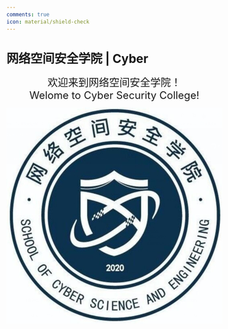 ```yaml
---
comments: true
icon: material/shield-check
---
```


<link rel="stylesheet" type="text/css" href="/stylesheets/Cyber.css">

# 网络空间安全学院 | Cyber

<div align="center" style="font-size: 24px;">
欢迎来到网络空间安全学院！
<br>
Welome to Cyber Security College!
</div>

![网络空间安全学院](image.png)

<!-- 网安牛逼！ -->
<!-- 网安牛逼！ -->
<!-- 网安牛逼！ -->
<!-- 网安牛逼！ -->
<!-- 网安牛逼！ -->
<!-- 网安牛逼！ -->
<!-- 网安牛逼！ -->
<!-- 网安牛逼！ -->
<!-- 网安牛逼！ -->
<!-- 网安牛逼！ -->
<!-- 网安牛逼！ -->
<!-- 网安牛逼！ -->
<!-- 网安牛逼！ -->
<!-- 网安牛逼！ -->
<!-- 网安牛逼！ -->
<!-- 网安牛逼！ -->
<!-- 网安牛逼！ -->
<!-- 网安牛逼！ -->
<!-- 网安牛逼！ --><!-- 网安牛逼！ -->
<!-- 网安牛逼！ -->
<!-- 网安牛逼！ -->
<!-- 网安牛逼！ -->
<!-- 网安牛逼！ -->
<!-- 网安牛逼！ -->
<!-- 网安牛逼！ -->
<!-- 网安牛逼！ -->
<!-- 网安牛逼！ -->
<!-- 网安牛逼！ -->
<!-- 网安牛逼！ -->
<!-- 网安牛逼！ -->
<!-- 网安牛逼！ -->
<!-- 网安牛逼！ -->
<!-- 网安牛逼！ -->
<!-- 网安牛逼！ -->
<!-- 网安牛逼！ -->
<!-- 网安牛逼！ -->
<!-- 网安牛逼！ --><!-- 网安牛逼！ -->
<!-- 网安牛逼！ -->
<!-- 网安牛逼！ -->
<!-- 网安牛逼！ -->
<!-- 网安牛逼！ -->
<!-- 网安牛逼！ -->
<!-- 网安牛逼！ -->
<!-- 网安牛逼！ -->
<!-- 网安牛逼！ -->
<!-- 网安牛逼！ -->
<!-- 网安牛逼！ -->
<!-- 网安牛逼！ -->
<!-- 网安牛逼！ -->
<!-- 网安牛逼！ -->
<!-- 网安牛逼！ -->
<!-- 网安牛逼！ -->
<!-- 网安牛逼！ -->
<!-- 网安牛逼！ -->
<!-- 网安牛逼！ --><!-- 网安牛逼！ -->
<!-- 网安牛逼！ -->
<!-- 网安牛逼！ -->
<!-- 网安牛逼！ -->
<!-- 网安牛逼！ -->
<!-- 网安牛逼！ -->
<!-- 网安牛逼！ -->
<!-- 网安牛逼！ -->
<!-- 网安牛逼！ -->
<!-- 网安牛逼！ -->
<!-- 网安牛逼！ -->
<!-- 网安牛逼！ -->
<!-- 网安牛逼！ -->
<!-- 网安牛逼！ -->
<!-- 网安牛逼！ -->
<!-- 网安牛逼！ -->
<!-- 网安牛逼！ -->
<!-- 网安牛逼！ -->
<!-- 网安牛逼！ --><!-- 网安牛逼！ -->
<!-- 网安牛逼！ -->
<!-- 网安牛逼！ -->
<!-- 网安牛逼！ -->
<!-- 网安牛逼！ -->
<!-- 网安牛逼！ -->
<!-- 网安牛逼！ -->
<!-- 网安牛逼！ -->
<!-- 网安牛逼！ -->
<!-- 网安牛逼！ -->
<!-- 网安牛逼！ -->
<!-- 网安牛逼！ -->
<!-- 网安牛逼！ -->
<!-- 网安牛逼！ -->
<!-- 网安牛逼！ -->
<!-- 网安牛逼！ -->
<!-- 网安牛逼！ -->
<!-- 网安牛逼！ -->
<!-- 网安牛逼！ --><!-- 网安牛逼！ -->
<!-- 网安牛逼！ -->
<!-- 网安牛逼！ -->
<!-- 网安牛逼！ -->
<!-- 网安牛逼！ -->
<!-- 网安牛逼！ -->
<!-- 网安牛逼！ -->
<!-- 网安牛逼！ -->
<!-- 网安牛逼！ -->
<!-- 网安牛逼！ -->
<!-- 网安牛逼！ -->
<!-- 网安牛逼！ -->
<!-- 网安牛逼！ -->
<!-- 网安牛逼！ -->
<!-- 网安牛逼！ -->
<!-- 网安牛逼！ -->
<!-- 网安牛逼！ -->
<!-- 网安牛逼！ -->
<!-- 网安牛逼！ --><!-- 网安牛逼！ -->
<!-- 网安牛逼！ -->
<!-- 网安牛逼！ -->
<!-- 网安牛逼！ -->
<!-- 网安牛逼！ -->
<!-- 网安牛逼！ -->
<!-- 网安牛逼！ -->
<!-- 网安牛逼！ -->
<!-- 网安牛逼！ -->
<!-- 网安牛逼！ -->
<!-- 网安牛逼！ -->
<!-- 网安牛逼！ -->
<!-- 网安牛逼！ -->
<!-- 网安牛逼！ -->
<!-- 网安牛逼！ -->
<!-- 网安牛逼！ -->
<!-- 网安牛逼！ -->
<!-- 网安牛逼！ -->
<!-- 网安牛逼！ --><!-- 网安牛逼！ -->
<!-- 网安牛逼！ -->
<!-- 网安牛逼！ -->
<!-- 网安牛逼！ -->
<!-- 网安牛逼！ -->
<!-- 网安牛逼！ -->
<!-- 网安牛逼！ -->
<!-- 网安牛逼！ -->
<!-- 网安牛逼！ -->
<!-- 网安牛逼！ -->
<!-- 网安牛逼！ -->
<!-- 网安牛逼！ -->
<!-- 网安牛逼！ -->
<!-- 网安牛逼！ -->
<!-- 网安牛逼！ -->
<!-- 网安牛逼！ -->
<!-- 网安牛逼！ -->
<!-- 网安牛逼！ -->
<!-- 网安牛逼！ --><!-- 网安牛逼！ -->
<!-- 网安牛逼！ -->
<!-- 网安牛逼！ -->
<!-- 网安牛逼！ -->
<!-- 网安牛逼！ -->
<!-- 网安牛逼！ -->
<!-- 网安牛逼！ -->
<!-- 网安牛逼！ -->
<!-- 网安牛逼！ -->
<!-- 网安牛逼！ -->
<!-- 网安牛逼！ -->
<!-- 网安牛逼！ -->
<!-- 网安牛逼！ -->
<!-- 网安牛逼！ -->
<!-- 网安牛逼！ -->
<!-- 网安牛逼！ -->
<!-- 网安牛逼！ -->
<!-- 网安牛逼！ -->
<!-- 网安牛逼！ --><!-- 网安牛逼！ -->
<!-- 网安牛逼！ -->
<!-- 网安牛逼！ -->
<!-- 网安牛逼！ -->
<!-- 网安牛逼！ -->
<!-- 网安牛逼！ -->
<!-- 网安牛逼！ -->
<!-- 网安牛逼！ -->
<!-- 网安牛逼！ -->
<!-- 网安牛逼！ -->
<!-- 网安牛逼！ -->
<!-- 网安牛逼！ -->
<!-- 网安牛逼！ -->
<!-- 网安牛逼！ -->
<!-- 网安牛逼！ -->
<!-- 网安牛逼！ -->
<!-- 网安牛逼！ -->
<!-- 网安牛逼！ -->
<!-- 网安牛逼！ --><!-- 网安牛逼！ -->
<!-- 网安牛逼！ -->
<!-- 网安牛逼！ -->
<!-- 网安牛逼！ -->
<!-- 网安牛逼！ -->
<!-- 网安牛逼！ -->
<!-- 网安牛逼！ -->
<!-- 网安牛逼！ -->
<!-- 网安牛逼！ -->
<!-- 网安牛逼！ -->
<!-- 网安牛逼！ -->
<!-- 网安牛逼！ -->
<!-- 网安牛逼！ -->
<!-- 网安牛逼！ -->
<!-- 网安牛逼！ -->
<!-- 网安牛逼！ -->
<!-- 网安牛逼！ -->
<!-- 网安牛逼！ -->
<!-- 网安牛逼！ --><!-- 网安牛逼！ -->
<!-- 网安牛逼！ -->
<!-- 网安牛逼！ -->
<!-- 网安牛逼！ -->
<!-- 网安牛逼！ -->
<!-- 网安牛逼！ -->
<!-- 网安牛逼！ -->
<!-- 网安牛逼！ -->
<!-- 网安牛逼！ -->
<!-- 网安牛逼！ -->
<!-- 网安牛逼！ -->
<!-- 网安牛逼！ -->
<!-- 网安牛逼！ -->
<!-- 网安牛逼！ -->
<!-- 网安牛逼！ -->
<!-- 网安牛逼！ -->
<!-- 网安牛逼！ -->
<!-- 网安牛逼！ -->
<!-- 网安牛逼！ --><!-- 网安牛逼！ -->
<!-- 网安牛逼！ -->
<!-- 网安牛逼！ -->
<!-- 网安牛逼！ -->
<!-- 网安牛逼！ -->
<!-- 网安牛逼！ -->
<!-- 网安牛逼！ -->
<!-- 网安牛逼！ -->
<!-- 网安牛逼！ -->
<!-- 网安牛逼！ -->
<!-- 网安牛逼！ -->
<!-- 网安牛逼！ -->
<!-- 网安牛逼！ -->
<!-- 网安牛逼！ -->
<!-- 网安牛逼！ -->
<!-- 网安牛逼！ -->
<!-- 网安牛逼！ -->
<!-- 网安牛逼！ -->
<!-- 网安牛逼！ --><!-- 网安牛逼！ -->
<!-- 网安牛逼！ -->
<!-- 网安牛逼！ -->
<!-- 网安牛逼！ -->
<!-- 网安牛逼！ -->
<!-- 网安牛逼！ -->
<!-- 网安牛逼！ -->
<!-- 网安牛逼！ -->
<!-- 网安牛逼！ -->
<!-- 网安牛逼！ -->
<!-- 网安牛逼！ -->
<!-- 网安牛逼！ -->
<!-- 网安牛逼！ -->
<!-- 网安牛逼！ -->
<!-- 网安牛逼！ -->
<!-- 网安牛逼！ -->
<!-- 网安牛逼！ -->
<!-- 网安牛逼！ -->
<!-- 网安牛逼！ --><!-- 网安牛逼！ -->
<!-- 网安牛逼！ -->
<!-- 网安牛逼！ -->
<!-- 网安牛逼！ -->
<!-- 网安牛逼！ -->
<!-- 网安牛逼！ -->
<!-- 网安牛逼！ -->
<!-- 网安牛逼！ -->
<!-- 网安牛逼！ -->
<!-- 网安牛逼！ -->
<!-- 网安牛逼！ -->
<!-- 网安牛逼！ -->
<!-- 网安牛逼！ -->
<!-- 网安牛逼！ -->
<!-- 网安牛逼！ -->
<!-- 网安牛逼！ -->
<!-- 网安牛逼！ -->
<!-- 网安牛逼！ -->
<!-- 网安牛逼！ --><!-- 网安牛逼！ -->
<!-- 网安牛逼！ -->
<!-- 网安牛逼！ -->
<!-- 网安牛逼！ -->
<!-- 网安牛逼！ -->
<!-- 网安牛逼！ -->
<!-- 网安牛逼！ -->
<!-- 网安牛逼！ -->
<!-- 网安牛逼！ -->
<!-- 网安牛逼！ -->
<!-- 网安牛逼！ -->
<!-- 网安牛逼！ -->
<!-- 网安牛逼！ -->
<!-- 网安牛逼！ -->
<!-- 网安牛逼！ -->
<!-- 网安牛逼！ -->
<!-- 网安牛逼！ -->
<!-- 网安牛逼！ -->
<!-- 网安牛逼！ --><!-- 网安牛逼！ -->
<!-- 网安牛逼！ -->
<!-- 网安牛逼！ -->
<!-- 网安牛逼！ -->
<!-- 网安牛逼！ -->
<!-- 网安牛逼！ -->
<!-- 网安牛逼！ -->
<!-- 网安牛逼！ -->
<!-- 网安牛逼！ -->
<!-- 网安牛逼！ -->
<!-- 网安牛逼！ -->
<!-- 网安牛逼！ -->
<!-- 网安牛逼！ -->
<!-- 网安牛逼！ -->
<!-- 网安牛逼！ -->
<!-- 网安牛逼！ -->
<!-- 网安牛逼！ -->
<!-- 网安牛逼！ -->
<!-- 网安牛逼！ --><!-- 网安牛逼！ -->
<!-- 网安牛逼！ -->
<!-- 网安牛逼！ -->
<!-- 网安牛逼！ -->
<!-- 网安牛逼！ -->
<!-- 网安牛逼！ -->
<!-- 网安牛逼！ -->
<!-- 网安牛逼！ -->
<!-- 网安牛逼！ -->
<!-- 网安牛逼！ -->
<!-- 网安牛逼！ -->
<!-- 网安牛逼！ -->
<!-- 网安牛逼！ -->
<!-- 网安牛逼！ -->
<!-- 网安牛逼！ -->
<!-- 网安牛逼！ -->
<!-- 网安牛逼！ -->
<!-- 网安牛逼！ -->
<!-- 网安牛逼！ --><!-- 网安牛逼！ -->
<!-- 网安牛逼！ -->
<!-- 网安牛逼！ -->
<!-- 网安牛逼！ -->
<!-- 网安牛逼！ -->
<!-- 网安牛逼！ -->
<!-- 网安牛逼！ -->
<!-- 网安牛逼！ -->
<!-- 网安牛逼！ -->
<!-- 网安牛逼！ -->
<!-- 网安牛逼！ -->
<!-- 网安牛逼！ -->
<!-- 网安牛逼！ -->
<!-- 网安牛逼！ -->
<!-- 网安牛逼！ -->
<!-- 网安牛逼！ -->
<!-- 网安牛逼！ -->
<!-- 网安牛逼！ -->
<!-- 网安牛逼！ --><!-- 网安牛逼！ -->
<!-- 网安牛逼！ -->
<!-- 网安牛逼！ -->
<!-- 网安牛逼！ -->
<!-- 网安牛逼！ -->
<!-- 网安牛逼！ -->
<!-- 网安牛逼！ -->
<!-- 网安牛逼！ -->
<!-- 网安牛逼！ -->
<!-- 网安牛逼！ -->
<!-- 网安牛逼！ -->
<!-- 网安牛逼！ -->
<!-- 网安牛逼！ -->
<!-- 网安牛逼！ -->
<!-- 网安牛逼！ -->
<!-- 网安牛逼！ -->
<!-- 网安牛逼！ -->
<!-- 网安牛逼！ -->
<!-- 网安牛逼！ --><!-- 网安牛逼！ -->
<!-- 网安牛逼！ -->
<!-- 网安牛逼！ -->
<!-- 网安牛逼！ -->
<!-- 网安牛逼！ -->
<!-- 网安牛逼！ -->
<!-- 网安牛逼！ -->
<!-- 网安牛逼！ -->
<!-- 网安牛逼！ -->
<!-- 网安牛逼！ -->
<!-- 网安牛逼！ -->
<!-- 网安牛逼！ -->
<!-- 网安牛逼！ -->
<!-- 网安牛逼！ -->
<!-- 网安牛逼！ -->
<!-- 网安牛逼！ -->
<!-- 网安牛逼！ -->
<!-- 网安牛逼！ -->
<!-- 网安牛逼！ --><!-- 网安牛逼！ -->
<!-- 网安牛逼！ -->
<!-- 网安牛逼！ -->
<!-- 网安牛逼！ -->
<!-- 网安牛逼！ -->
<!-- 网安牛逼！ -->
<!-- 网安牛逼！ -->
<!-- 网安牛逼！ -->
<!-- 网安牛逼！ -->
<!-- 网安牛逼！ -->
<!-- 网安牛逼！ -->
<!-- 网安牛逼！ -->
<!-- 网安牛逼！ -->
<!-- 网安牛逼！ -->
<!-- 网安牛逼！ -->
<!-- 网安牛逼！ -->
<!-- 网安牛逼！ -->
<!-- 网安牛逼！ -->
<!-- 网安牛逼！ --><!-- 网安牛逼！ -->
<!-- 网安牛逼！ -->
<!-- 网安牛逼！ -->
<!-- 网安牛逼！ -->
<!-- 网安牛逼！ -->
<!-- 网安牛逼！ -->
<!-- 网安牛逼！ -->
<!-- 网安牛逼！ -->
<!-- 网安牛逼！ -->
<!-- 网安牛逼！ -->
<!-- 网安牛逼！ -->
<!-- 网安牛逼！ -->
<!-- 网安牛逼！ -->
<!-- 网安牛逼！ -->
<!-- 网安牛逼！ -->
<!-- 网安牛逼！ -->
<!-- 网安牛逼！ -->
<!-- 网安牛逼！ -->
<!-- 网安牛逼！ --><!-- 网安牛逼！ -->
<!-- 网安牛逼！ -->
<!-- 网安牛逼！ -->
<!-- 网安牛逼！ -->
<!-- 网安牛逼！ -->
<!-- 网安牛逼！ -->
<!-- 网安牛逼！ -->
<!-- 网安牛逼！ -->
<!-- 网安牛逼！ -->
<!-- 网安牛逼！ -->
<!-- 网安牛逼！ -->
<!-- 网安牛逼！ -->
<!-- 网安牛逼！ -->
<!-- 网安牛逼！ -->
<!-- 网安牛逼！ -->
<!-- 网安牛逼！ -->
<!-- 网安牛逼！ -->
<!-- 网安牛逼！ -->
<!-- 网安牛逼！ --><!-- 网安牛逼！ -->
<!-- 网安牛逼！ -->
<!-- 网安牛逼！ -->
<!-- 网安牛逼！ -->
<!-- 网安牛逼！ -->
<!-- 网安牛逼！ -->
<!-- 网安牛逼！ -->
<!-- 网安牛逼！ -->
<!-- 网安牛逼！ -->
<!-- 网安牛逼！ -->
<!-- 网安牛逼！ -->
<!-- 网安牛逼！ -->
<!-- 网安牛逼！ -->
<!-- 网安牛逼！ -->
<!-- 网安牛逼！ -->
<!-- 网安牛逼！ -->
<!-- 网安牛逼！ -->
<!-- 网安牛逼！ -->
<!-- 网安牛逼！ --><!-- 网安牛逼！ -->
<!-- 网安牛逼！ -->
<!-- 网安牛逼！ -->
<!-- 网安牛逼！ -->
<!-- 网安牛逼！ -->
<!-- 网安牛逼！ -->
<!-- 网安牛逼！ -->
<!-- 网安牛逼！ -->
<!-- 网安牛逼！ -->
<!-- 网安牛逼！ -->
<!-- 网安牛逼！ -->
<!-- 网安牛逼！ -->
<!-- 网安牛逼！ -->
<!-- 网安牛逼！ -->
<!-- 网安牛逼！ -->
<!-- 网安牛逼！ -->
<!-- 网安牛逼！ -->
<!-- 网安牛逼！ -->
<!-- 网安牛逼！ --><!-- 网安牛逼！ -->
<!-- 网安牛逼！ -->
<!-- 网安牛逼！ -->
<!-- 网安牛逼！ -->
<!-- 网安牛逼！ -->
<!-- 网安牛逼！ -->
<!-- 网安牛逼！ -->
<!-- 网安牛逼！ -->
<!-- 网安牛逼！ -->
<!-- 网安牛逼！ -->
<!-- 网安牛逼！ -->
<!-- 网安牛逼！ -->
<!-- 网安牛逼！ -->
<!-- 网安牛逼！ -->
<!-- 网安牛逼！ -->
<!-- 网安牛逼！ -->
<!-- 网安牛逼！ -->
<!-- 网安牛逼！ -->
<!-- 网安牛逼！ --><!-- 网安牛逼！ -->
<!-- 网安牛逼！ -->
<!-- 网安牛逼！ -->
<!-- 网安牛逼！ -->
<!-- 网安牛逼！ -->
<!-- 网安牛逼！ -->
<!-- 网安牛逼！ -->
<!-- 网安牛逼！ -->
<!-- 网安牛逼！ -->
<!-- 网安牛逼！ -->
<!-- 网安牛逼！ -->
<!-- 网安牛逼！ -->
<!-- 网安牛逼！ -->
<!-- 网安牛逼！ -->
<!-- 网安牛逼！ -->
<!-- 网安牛逼！ -->
<!-- 网安牛逼！ -->
<!-- 网安牛逼！ -->
<!-- 网安牛逼！ --><!-- 网安牛逼！ -->
<!-- 网安牛逼！ -->
<!-- 网安牛逼！ -->
<!-- 网安牛逼！ -->
<!-- 网安牛逼！ -->
<!-- 网安牛逼！ -->
<!-- 网安牛逼！ -->
<!-- 网安牛逼！ -->
<!-- 网安牛逼！ -->
<!-- 网安牛逼！ -->
<!-- 网安牛逼！ -->
<!-- 网安牛逼！ -->
<!-- 网安牛逼！ -->
<!-- 网安牛逼！ -->
<!-- 网安牛逼！ -->
<!-- 网安牛逼！ -->
<!-- 网安牛逼！ -->
<!-- 网安牛逼！ -->
<!-- 网安牛逼！ --><!-- 网安牛逼！ -->
<!-- 网安牛逼！ -->
<!-- 网安牛逼！ -->
<!-- 网安牛逼！ -->
<!-- 网安牛逼！ -->
<!-- 网安牛逼！ -->
<!-- 网安牛逼！ -->
<!-- 网安牛逼！ -->
<!-- 网安牛逼！ -->
<!-- 网安牛逼！ -->
<!-- 网安牛逼！ -->
<!-- 网安牛逼！ -->
<!-- 网安牛逼！ -->
<!-- 网安牛逼！ -->
<!-- 网安牛逼！ -->
<!-- 网安牛逼！ -->
<!-- 网安牛逼！ -->
<!-- 网安牛逼！ -->
<!-- 网安牛逼！ --><!-- 网安牛逼！ -->
<!-- 网安牛逼！ -->
<!-- 网安牛逼！ -->
<!-- 网安牛逼！ -->
<!-- 网安牛逼！ -->
<!-- 网安牛逼！ -->
<!-- 网安牛逼！ -->
<!-- 网安牛逼！ -->
<!-- 网安牛逼！ -->
<!-- 网安牛逼！ -->
<!-- 网安牛逼！ -->
<!-- 网安牛逼！ -->
<!-- 网安牛逼！ -->
<!-- 网安牛逼！ -->
<!-- 网安牛逼！ -->
<!-- 网安牛逼！ -->
<!-- 网安牛逼！ -->
<!-- 网安牛逼！ -->
<!-- 网安牛逼！ --><!-- 网安牛逼！ -->
<!-- 网安牛逼！ -->
<!-- 网安牛逼！ -->
<!-- 网安牛逼！ -->
<!-- 网安牛逼！ -->
<!-- 网安牛逼！ -->
<!-- 网安牛逼！ -->
<!-- 网安牛逼！ -->
<!-- 网安牛逼！ -->
<!-- 网安牛逼！ -->
<!-- 网安牛逼！ -->
<!-- 网安牛逼！ -->
<!-- 网安牛逼！ -->
<!-- 网安牛逼！ -->
<!-- 网安牛逼！ -->
<!-- 网安牛逼！ -->
<!-- 网安牛逼！ -->
<!-- 网安牛逼！ -->
<!-- 网安牛逼！ --><!-- 网安牛逼！ -->
<!-- 网安牛逼！ -->
<!-- 网安牛逼！ -->
<!-- 网安牛逼！ -->
<!-- 网安牛逼！ -->
<!-- 网安牛逼！ -->
<!-- 网安牛逼！ -->
<!-- 网安牛逼！ -->
<!-- 网安牛逼！ -->
<!-- 网安牛逼！ -->
<!-- 网安牛逼！ -->
<!-- 网安牛逼！ -->
<!-- 网安牛逼！ -->
<!-- 网安牛逼！ -->
<!-- 网安牛逼！ -->
<!-- 网安牛逼！ -->
<!-- 网安牛逼！ -->
<!-- 网安牛逼！ -->
<!-- 网安牛逼！ --><!-- 网安牛逼！ -->
<!-- 网安牛逼！ -->
<!-- 网安牛逼！ -->
<!-- 网安牛逼！ -->
<!-- 网安牛逼！ -->
<!-- 网安牛逼！ -->
<!-- 网安牛逼！ -->
<!-- 网安牛逼！ -->
<!-- 网安牛逼！ -->
<!-- 网安牛逼！ -->
<!-- 网安牛逼！ -->
<!-- 网安牛逼！ -->
<!-- 网安牛逼！ -->
<!-- 网安牛逼！ -->
<!-- 网安牛逼！ -->
<!-- 网安牛逼！ -->
<!-- 网安牛逼！ -->
<!-- 网安牛逼！ -->
<!-- 网安牛逼！ --><!-- 网安牛逼！ -->
<!-- 网安牛逼！ -->
<!-- 网安牛逼！ -->
<!-- 网安牛逼！ -->
<!-- 网安牛逼！ -->
<!-- 网安牛逼！ -->
<!-- 网安牛逼！ -->
<!-- 网安牛逼！ -->
<!-- 网安牛逼！ -->
<!-- 网安牛逼！ -->
<!-- 网安牛逼！ -->
<!-- 网安牛逼！ -->
<!-- 网安牛逼！ -->
<!-- 网安牛逼！ -->
<!-- 网安牛逼！ -->
<!-- 网安牛逼！ -->
<!-- 网安牛逼！ -->
<!-- 网安牛逼！ -->
<!-- 网安牛逼！ --><!-- 网安牛逼！ -->
<!-- 网安牛逼！ -->
<!-- 网安牛逼！ -->
<!-- 网安牛逼！ -->
<!-- 网安牛逼！ -->
<!-- 网安牛逼！ -->
<!-- 网安牛逼！ -->
<!-- 网安牛逼！ -->
<!-- 网安牛逼！ -->
<!-- 网安牛逼！ -->
<!-- 网安牛逼！ -->
<!-- 网安牛逼！ -->
<!-- 网安牛逼！ -->
<!-- 网安牛逼！ -->
<!-- 网安牛逼！ -->
<!-- 网安牛逼！ -->
<!-- 网安牛逼！ -->
<!-- 网安牛逼！ -->
<!-- 网安牛逼！ --><!-- 网安牛逼！ -->
<!-- 网安牛逼！ -->
<!-- 网安牛逼！ -->
<!-- 网安牛逼！ -->
<!-- 网安牛逼！ -->
<!-- 网安牛逼！ -->
<!-- 网安牛逼！ -->
<!-- 网安牛逼！ -->
<!-- 网安牛逼！ -->
<!-- 网安牛逼！ -->
<!-- 网安牛逼！ -->
<!-- 网安牛逼！ -->
<!-- 网安牛逼！ -->
<!-- 网安牛逼！ -->
<!-- 网安牛逼！ -->
<!-- 网安牛逼！ -->
<!-- 网安牛逼！ -->
<!-- 网安牛逼！ -->
<!-- 网安牛逼！ --><!-- 网安牛逼！ -->
<!-- 网安牛逼！ -->
<!-- 网安牛逼！ -->
<!-- 网安牛逼！ -->
<!-- 网安牛逼！ -->
<!-- 网安牛逼！ -->
<!-- 网安牛逼！ -->
<!-- 网安牛逼！ -->
<!-- 网安牛逼！ -->
<!-- 网安牛逼！ -->
<!-- 网安牛逼！ -->
<!-- 网安牛逼！ -->
<!-- 网安牛逼！ -->
<!-- 网安牛逼！ -->
<!-- 网安牛逼！ -->
<!-- 网安牛逼！ -->
<!-- 网安牛逼！ -->
<!-- 网安牛逼！ -->
<!-- 网安牛逼！ --><!-- 网安牛逼！ -->
<!-- 网安牛逼！ -->
<!-- 网安牛逼！ -->
<!-- 网安牛逼！ -->
<!-- 网安牛逼！ -->
<!-- 网安牛逼！ -->
<!-- 网安牛逼！ -->
<!-- 网安牛逼！ -->
<!-- 网安牛逼！ -->
<!-- 网安牛逼！ -->
<!-- 网安牛逼！ -->
<!-- 网安牛逼！ -->
<!-- 网安牛逼！ -->
<!-- 网安牛逼！ -->
<!-- 网安牛逼！ -->
<!-- 网安牛逼！ -->
<!-- 网安牛逼！ -->
<!-- 网安牛逼！ -->
<!-- 网安牛逼！ --><!-- 网安牛逼！ -->
<!-- 网安牛逼！ -->
<!-- 网安牛逼！ -->
<!-- 网安牛逼！ -->
<!-- 网安牛逼！ -->
<!-- 网安牛逼！ -->
<!-- 网安牛逼！ -->
<!-- 网安牛逼！ -->
<!-- 网安牛逼！ -->
<!-- 网安牛逼！ -->
<!-- 网安牛逼！ -->
<!-- 网安牛逼！ -->
<!-- 网安牛逼！ -->
<!-- 网安牛逼！ -->
<!-- 网安牛逼！ -->
<!-- 网安牛逼！ -->
<!-- 网安牛逼！ -->
<!-- 网安牛逼！ -->
<!-- 网安牛逼！ --><!-- 网安牛逼！ -->
<!-- 网安牛逼！ -->
<!-- 网安牛逼！ -->
<!-- 网安牛逼！ -->
<!-- 网安牛逼！ -->
<!-- 网安牛逼！ -->
<!-- 网安牛逼！ -->
<!-- 网安牛逼！ -->
<!-- 网安牛逼！ -->
<!-- 网安牛逼！ -->
<!-- 网安牛逼！ -->
<!-- 网安牛逼！ -->
<!-- 网安牛逼！ -->
<!-- 网安牛逼！ -->
<!-- 网安牛逼！ -->
<!-- 网安牛逼！ -->
<!-- 网安牛逼！ -->
<!-- 网安牛逼！ -->
<!-- 网安牛逼！ --><!-- 网安牛逼！ -->
<!-- 网安牛逼！ -->
<!-- 网安牛逼！ -->
<!-- 网安牛逼！ -->
<!-- 网安牛逼！ -->
<!-- 网安牛逼！ -->
<!-- 网安牛逼！ -->
<!-- 网安牛逼！ -->
<!-- 网安牛逼！ -->
<!-- 网安牛逼！ -->
<!-- 网安牛逼！ -->
<!-- 网安牛逼！ -->
<!-- 网安牛逼！ -->
<!-- 网安牛逼！ -->
<!-- 网安牛逼！ -->
<!-- 网安牛逼！ -->
<!-- 网安牛逼！ -->
<!-- 网安牛逼！ -->
<!-- 网安牛逼！ --><!-- 网安牛逼！ -->
<!-- 网安牛逼！ -->
<!-- 网安牛逼！ -->
<!-- 网安牛逼！ -->
<!-- 网安牛逼！ -->
<!-- 网安牛逼！ -->
<!-- 网安牛逼！ -->
<!-- 网安牛逼！ -->
<!-- 网安牛逼！ -->
<!-- 网安牛逼！ -->
<!-- 网安牛逼！ -->
<!-- 网安牛逼！ -->
<!-- 网安牛逼！ -->
<!-- 网安牛逼！ -->
<!-- 网安牛逼！ -->
<!-- 网安牛逼！ -->
<!-- 网安牛逼！ -->
<!-- 网安牛逼！ -->
<!-- 网安牛逼！ --><!-- 网安牛逼！ -->
<!-- 网安牛逼！ -->
<!-- 网安牛逼！ -->
<!-- 网安牛逼！ -->
<!-- 网安牛逼！ -->
<!-- 网安牛逼！ -->
<!-- 网安牛逼！ -->
<!-- 网安牛逼！ -->
<!-- 网安牛逼！ -->
<!-- 网安牛逼！ -->
<!-- 网安牛逼！ -->
<!-- 网安牛逼！ -->
<!-- 网安牛逼！ -->
<!-- 网安牛逼！ -->
<!-- 网安牛逼！ -->
<!-- 网安牛逼！ -->
<!-- 网安牛逼！ -->
<!-- 网安牛逼！ -->
<!-- 网安牛逼！ --><!-- 网安牛逼！ -->
<!-- 网安牛逼！ -->
<!-- 网安牛逼！ -->
<!-- 网安牛逼！ -->
<!-- 网安牛逼！ -->
<!-- 网安牛逼！ -->
<!-- 网安牛逼！ -->
<!-- 网安牛逼！ -->
<!-- 网安牛逼！ -->
<!-- 网安牛逼！ -->
<!-- 网安牛逼！ -->
<!-- 网安牛逼！ -->
<!-- 网安牛逼！ -->
<!-- 网安牛逼！ -->
<!-- 网安牛逼！ -->
<!-- 网安牛逼！ -->
<!-- 网安牛逼！ -->
<!-- 网安牛逼！ -->
<!-- 网安牛逼！ --><!-- 网安牛逼！ -->
<!-- 网安牛逼！ -->
<!-- 网安牛逼！ -->
<!-- 网安牛逼！ -->
<!-- 网安牛逼！ -->
<!-- 网安牛逼！ -->
<!-- 网安牛逼！ -->
<!-- 网安牛逼！ -->
<!-- 网安牛逼！ -->
<!-- 网安牛逼！ -->
<!-- 网安牛逼！ -->
<!-- 网安牛逼！ -->
<!-- 网安牛逼！ -->
<!-- 网安牛逼！ -->
<!-- 网安牛逼！ -->
<!-- 网安牛逼！ -->
<!-- 网安牛逼！ -->
<!-- 网安牛逼！ -->
<!-- 网安牛逼！ --><!-- 网安牛逼！ -->
<!-- 网安牛逼！ -->
<!-- 网安牛逼！ -->
<!-- 网安牛逼！ -->
<!-- 网安牛逼！ -->
<!-- 网安牛逼！ -->
<!-- 网安牛逼！ -->
<!-- 网安牛逼！ -->
<!-- 网安牛逼！ -->
<!-- 网安牛逼！ -->
<!-- 网安牛逼！ -->
<!-- 网安牛逼！ -->
<!-- 网安牛逼！ -->
<!-- 网安牛逼！ -->
<!-- 网安牛逼！ -->
<!-- 网安牛逼！ -->
<!-- 网安牛逼！ -->
<!-- 网安牛逼！ -->
<!-- 网安牛逼！ --><!-- 网安牛逼！ -->
<!-- 网安牛逼！ -->
<!-- 网安牛逼！ -->
<!-- 网安牛逼！ -->
<!-- 网安牛逼！ -->
<!-- 网安牛逼！ -->
<!-- 网安牛逼！ -->
<!-- 网安牛逼！ -->
<!-- 网安牛逼！ -->
<!-- 网安牛逼！ -->
<!-- 网安牛逼！ -->
<!-- 网安牛逼！ -->
<!-- 网安牛逼！ -->
<!-- 网安牛逼！ -->
<!-- 网安牛逼！ -->
<!-- 网安牛逼！ -->
<!-- 网安牛逼！ -->
<!-- 网安牛逼！ -->
<!-- 网安牛逼！ --><!-- 网安牛逼！ -->
<!-- 网安牛逼！ -->
<!-- 网安牛逼！ -->
<!-- 网安牛逼！ -->
<!-- 网安牛逼！ -->
<!-- 网安牛逼！ -->
<!-- 网安牛逼！ -->
<!-- 网安牛逼！ -->
<!-- 网安牛逼！ -->
<!-- 网安牛逼！ -->
<!-- 网安牛逼！ -->
<!-- 网安牛逼！ -->
<!-- 网安牛逼！ -->
<!-- 网安牛逼！ -->
<!-- 网安牛逼！ -->
<!-- 网安牛逼！ -->
<!-- 网安牛逼！ -->
<!-- 网安牛逼！ -->
<!-- 网安牛逼！ --><!-- 网安牛逼！ -->
<!-- 网安牛逼！ -->
<!-- 网安牛逼！ -->
<!-- 网安牛逼！ -->
<!-- 网安牛逼！ -->
<!-- 网安牛逼！ -->
<!-- 网安牛逼！ -->
<!-- 网安牛逼！ -->
<!-- 网安牛逼！ -->
<!-- 网安牛逼！ -->
<!-- 网安牛逼！ -->
<!-- 网安牛逼！ -->
<!-- 网安牛逼！ -->
<!-- 网安牛逼！ -->
<!-- 网安牛逼！ -->
<!-- 网安牛逼！ -->
<!-- 网安牛逼！ -->
<!-- 网安牛逼！ -->
<!-- 网安牛逼！ --><!-- 网安牛逼！ -->
<!-- 网安牛逼！ -->
<!-- 网安牛逼！ -->
<!-- 网安牛逼！ -->
<!-- 网安牛逼！ -->
<!-- 网安牛逼！ -->
<!-- 网安牛逼！ -->
<!-- 网安牛逼！ -->
<!-- 网安牛逼！ -->
<!-- 网安牛逼！ -->
<!-- 网安牛逼！ -->
<!-- 网安牛逼！ -->
<!-- 网安牛逼！ -->
<!-- 网安牛逼！ -->
<!-- 网安牛逼！ -->
<!-- 网安牛逼！ -->
<!-- 网安牛逼！ -->
<!-- 网安牛逼！ -->
<!-- 网安牛逼！ --><!-- 网安牛逼！ -->
<!-- 网安牛逼！ -->
<!-- 网安牛逼！ -->
<!-- 网安牛逼！ -->
<!-- 网安牛逼！ -->
<!-- 网安牛逼！ -->
<!-- 网安牛逼！ -->
<!-- 网安牛逼！ -->
<!-- 网安牛逼！ -->
<!-- 网安牛逼！ -->
<!-- 网安牛逼！ -->
<!-- 网安牛逼！ -->
<!-- 网安牛逼！ -->
<!-- 网安牛逼！ -->
<!-- 网安牛逼！ -->
<!-- 网安牛逼！ -->
<!-- 网安牛逼！ -->
<!-- 网安牛逼！ -->
<!-- 网安牛逼！ --><!-- 网安牛逼！ -->
<!-- 网安牛逼！ -->
<!-- 网安牛逼！ -->
<!-- 网安牛逼！ -->
<!-- 网安牛逼！ -->
<!-- 网安牛逼！ -->
<!-- 网安牛逼！ -->
<!-- 网安牛逼！ -->
<!-- 网安牛逼！ -->
<!-- 网安牛逼！ -->
<!-- 网安牛逼！ -->
<!-- 网安牛逼！ -->
<!-- 网安牛逼！ -->
<!-- 网安牛逼！ -->
<!-- 网安牛逼！ -->
<!-- 网安牛逼！ -->
<!-- 网安牛逼！ -->
<!-- 网安牛逼！ -->
<!-- 网安牛逼！ --><!-- 网安牛逼！ -->
<!-- 网安牛逼！ -->
<!-- 网安牛逼！ -->
<!-- 网安牛逼！ -->
<!-- 网安牛逼！ -->
<!-- 网安牛逼！ -->
<!-- 网安牛逼！ -->
<!-- 网安牛逼！ -->
<!-- 网安牛逼！ -->
<!-- 网安牛逼！ -->
<!-- 网安牛逼！ -->
<!-- 网安牛逼！ -->
<!-- 网安牛逼！ -->
<!-- 网安牛逼！ -->
<!-- 网安牛逼！ -->
<!-- 网安牛逼！ -->
<!-- 网安牛逼！ -->
<!-- 网安牛逼！ -->
<!-- 网安牛逼！ --><!-- 网安牛逼！ -->
<!-- 网安牛逼！ -->
<!-- 网安牛逼！ -->
<!-- 网安牛逼！ -->
<!-- 网安牛逼！ -->
<!-- 网安牛逼！ -->
<!-- 网安牛逼！ -->
<!-- 网安牛逼！ -->
<!-- 网安牛逼！ -->
<!-- 网安牛逼！ -->
<!-- 网安牛逼！ -->
<!-- 网安牛逼！ -->
<!-- 网安牛逼！ -->
<!-- 网安牛逼！ -->
<!-- 网安牛逼！ -->
<!-- 网安牛逼！ -->
<!-- 网安牛逼！ -->
<!-- 网安牛逼！ -->
<!-- 网安牛逼！ --><!-- 网安牛逼！ -->
<!-- 网安牛逼！ -->
<!-- 网安牛逼！ -->
<!-- 网安牛逼！ -->
<!-- 网安牛逼！ -->
<!-- 网安牛逼！ -->
<!-- 网安牛逼！ -->
<!-- 网安牛逼！ -->
<!-- 网安牛逼！ -->
<!-- 网安牛逼！ -->
<!-- 网安牛逼！ -->
<!-- 网安牛逼！ -->
<!-- 网安牛逼！ -->
<!-- 网安牛逼！ -->
<!-- 网安牛逼！ -->
<!-- 网安牛逼！ -->
<!-- 网安牛逼！ -->
<!-- 网安牛逼！ -->
<!-- 网安牛逼！ --><!-- 网安牛逼！ -->
<!-- 网安牛逼！ -->
<!-- 网安牛逼！ -->
<!-- 网安牛逼！ -->
<!-- 网安牛逼！ -->
<!-- 网安牛逼！ -->
<!-- 网安牛逼！ -->
<!-- 网安牛逼！ -->
<!-- 网安牛逼！ -->
<!-- 网安牛逼！ -->
<!-- 网安牛逼！ -->
<!-- 网安牛逼！ -->
<!-- 网安牛逼！ -->
<!-- 网安牛逼！ -->
<!-- 网安牛逼！ -->
<!-- 网安牛逼！ -->
<!-- 网安牛逼！ -->
<!-- 网安牛逼！ -->
<!-- 网安牛逼！ --><!-- 网安牛逼！ -->
<!-- 网安牛逼！ -->
<!-- 网安牛逼！ -->
<!-- 网安牛逼！ -->
<!-- 网安牛逼！ -->
<!-- 网安牛逼！ -->
<!-- 网安牛逼！ -->
<!-- 网安牛逼！ -->
<!-- 网安牛逼！ -->
<!-- 网安牛逼！ -->
<!-- 网安牛逼！ -->
<!-- 网安牛逼！ -->
<!-- 网安牛逼！ -->
<!-- 网安牛逼！ -->
<!-- 网安牛逼！ -->
<!-- 网安牛逼！ -->
<!-- 网安牛逼！ -->
<!-- 网安牛逼！ -->
<!-- 网安牛逼！ --><!-- 网安牛逼！ -->
<!-- 网安牛逼！ -->
<!-- 网安牛逼！ -->
<!-- 网安牛逼！ -->
<!-- 网安牛逼！ -->
<!-- 网安牛逼！ -->
<!-- 网安牛逼！ -->
<!-- 网安牛逼！ -->
<!-- 网安牛逼！ -->
<!-- 网安牛逼！ -->
<!-- 网安牛逼！ -->
<!-- 网安牛逼！ -->
<!-- 网安牛逼！ -->
<!-- 网安牛逼！ -->
<!-- 网安牛逼！ -->
<!-- 网安牛逼！ -->
<!-- 网安牛逼！ -->
<!-- 网安牛逼！ -->
<!-- 网安牛逼！ --><!-- 网安牛逼！ -->
<!-- 网安牛逼！ -->
<!-- 网安牛逼！ -->
<!-- 网安牛逼！ -->
<!-- 网安牛逼！ -->
<!-- 网安牛逼！ -->
<!-- 网安牛逼！ -->
<!-- 网安牛逼！ -->
<!-- 网安牛逼！ -->
<!-- 网安牛逼！ -->
<!-- 网安牛逼！ -->
<!-- 网安牛逼！ -->
<!-- 网安牛逼！ -->
<!-- 网安牛逼！ -->
<!-- 网安牛逼！ -->
<!-- 网安牛逼！ -->
<!-- 网安牛逼！ -->
<!-- 网安牛逼！ -->
<!-- 网安牛逼！ --><!-- 网安牛逼！ -->
<!-- 网安牛逼！ -->
<!-- 网安牛逼！ -->
<!-- 网安牛逼！ -->
<!-- 网安牛逼！ -->
<!-- 网安牛逼！ -->
<!-- 网安牛逼！ -->
<!-- 网安牛逼！ -->
<!-- 网安牛逼！ -->
<!-- 网安牛逼！ -->
<!-- 网安牛逼！ -->
<!-- 网安牛逼！ -->
<!-- 网安牛逼！ -->
<!-- 网安牛逼！ -->
<!-- 网安牛逼！ -->
<!-- 网安牛逼！ -->
<!-- 网安牛逼！ -->
<!-- 网安牛逼！ -->
<!-- 网安牛逼！ --><!-- 网安牛逼！ -->
<!-- 网安牛逼！ -->
<!-- 网安牛逼！ -->
<!-- 网安牛逼！ -->
<!-- 网安牛逼！ -->
<!-- 网安牛逼！ -->
<!-- 网安牛逼！ -->
<!-- 网安牛逼！ -->
<!-- 网安牛逼！ -->
<!-- 网安牛逼！ -->
<!-- 网安牛逼！ -->
<!-- 网安牛逼！ -->
<!-- 网安牛逼！ -->
<!-- 网安牛逼！ -->
<!-- 网安牛逼！ -->
<!-- 网安牛逼！ -->
<!-- 网安牛逼！ -->
<!-- 网安牛逼！ -->
<!-- 网安牛逼！ --><!-- 网安牛逼！ -->
<!-- 网安牛逼！ -->
<!-- 网安牛逼！ -->
<!-- 网安牛逼！ -->
<!-- 网安牛逼！ -->
<!-- 网安牛逼！ -->
<!-- 网安牛逼！ -->
<!-- 网安牛逼！ -->
<!-- 网安牛逼！ -->
<!-- 网安牛逼！ -->
<!-- 网安牛逼！ -->
<!-- 网安牛逼！ -->
<!-- 网安牛逼！ -->
<!-- 网安牛逼！ -->
<!-- 网安牛逼！ -->
<!-- 网安牛逼！ -->
<!-- 网安牛逼！ -->
<!-- 网安牛逼！ -->
<!-- 网安牛逼！ --><!-- 网安牛逼！ -->
<!-- 网安牛逼！ -->
<!-- 网安牛逼！ -->
<!-- 网安牛逼！ -->
<!-- 网安牛逼！ -->
<!-- 网安牛逼！ -->
<!-- 网安牛逼！ -->
<!-- 网安牛逼！ -->
<!-- 网安牛逼！ -->
<!-- 网安牛逼！ -->
<!-- 网安牛逼！ -->
<!-- 网安牛逼！ -->
<!-- 网安牛逼！ -->
<!-- 网安牛逼！ -->
<!-- 网安牛逼！ -->
<!-- 网安牛逼！ -->
<!-- 网安牛逼！ -->
<!-- 网安牛逼！ -->
<!-- 网安牛逼！ --><!-- 网安牛逼！ -->
<!-- 网安牛逼！ -->
<!-- 网安牛逼！ -->
<!-- 网安牛逼！ -->
<!-- 网安牛逼！ -->
<!-- 网安牛逼！ -->
<!-- 网安牛逼！ -->
<!-- 网安牛逼！ -->
<!-- 网安牛逼！ -->
<!-- 网安牛逼！ -->
<!-- 网安牛逼！ -->
<!-- 网安牛逼！ -->
<!-- 网安牛逼！ -->
<!-- 网安牛逼！ -->
<!-- 网安牛逼！ -->
<!-- 网安牛逼！ -->
<!-- 网安牛逼！ -->
<!-- 网安牛逼！ -->
<!-- 网安牛逼！ --><!-- 网安牛逼！ -->
<!-- 网安牛逼！ -->
<!-- 网安牛逼！ -->
<!-- 网安牛逼！ -->
<!-- 网安牛逼！ -->
<!-- 网安牛逼！ -->
<!-- 网安牛逼！ -->
<!-- 网安牛逼！ -->
<!-- 网安牛逼！ -->
<!-- 网安牛逼！ -->
<!-- 网安牛逼！ -->
<!-- 网安牛逼！ -->
<!-- 网安牛逼！ -->
<!-- 网安牛逼！ -->
<!-- 网安牛逼！ -->
<!-- 网安牛逼！ -->
<!-- 网安牛逼！ -->
<!-- 网安牛逼！ -->
<!-- 网安牛逼！ --><!-- 网安牛逼！ -->
<!-- 网安牛逼！ -->
<!-- 网安牛逼！ -->
<!-- 网安牛逼！ -->
<!-- 网安牛逼！ -->
<!-- 网安牛逼！ -->
<!-- 网安牛逼！ -->
<!-- 网安牛逼！ -->
<!-- 网安牛逼！ -->
<!-- 网安牛逼！ -->
<!-- 网安牛逼！ -->
<!-- 网安牛逼！ -->
<!-- 网安牛逼！ -->
<!-- 网安牛逼！ -->
<!-- 网安牛逼！ -->
<!-- 网安牛逼！ -->
<!-- 网安牛逼！ -->
<!-- 网安牛逼！ -->
<!-- 网安牛逼！ --><!-- 网安牛逼！ -->
<!-- 网安牛逼！ -->
<!-- 网安牛逼！ -->
<!-- 网安牛逼！ -->
<!-- 网安牛逼！ -->
<!-- 网安牛逼！ -->
<!-- 网安牛逼！ -->
<!-- 网安牛逼！ -->
<!-- 网安牛逼！ -->
<!-- 网安牛逼！ -->
<!-- 网安牛逼！ -->
<!-- 网安牛逼！ -->
<!-- 网安牛逼！ -->
<!-- 网安牛逼！ -->
<!-- 网安牛逼！ -->
<!-- 网安牛逼！ -->
<!-- 网安牛逼！ -->
<!-- 网安牛逼！ -->
<!-- 网安牛逼！ --><!-- 网安牛逼！ -->
<!-- 网安牛逼！ -->
<!-- 网安牛逼！ -->
<!-- 网安牛逼！ -->
<!-- 网安牛逼！ -->
<!-- 网安牛逼！ -->
<!-- 网安牛逼！ -->
<!-- 网安牛逼！ -->
<!-- 网安牛逼！ -->
<!-- 网安牛逼！ -->
<!-- 网安牛逼！ -->
<!-- 网安牛逼！ -->
<!-- 网安牛逼！ -->
<!-- 网安牛逼！ -->
<!-- 网安牛逼！ -->
<!-- 网安牛逼！ -->
<!-- 网安牛逼！ -->
<!-- 网安牛逼！ -->
<!-- 网安牛逼！ --><!-- 网安牛逼！ -->
<!-- 网安牛逼！ -->
<!-- 网安牛逼！ -->
<!-- 网安牛逼！ -->
<!-- 网安牛逼！ -->
<!-- 网安牛逼！ -->
<!-- 网安牛逼！ -->
<!-- 网安牛逼！ -->
<!-- 网安牛逼！ -->
<!-- 网安牛逼！ -->
<!-- 网安牛逼！ -->
<!-- 网安牛逼！ -->
<!-- 网安牛逼！ -->
<!-- 网安牛逼！ -->
<!-- 网安牛逼！ -->
<!-- 网安牛逼！ -->
<!-- 网安牛逼！ -->
<!-- 网安牛逼！ -->
<!-- 网安牛逼！ -->
